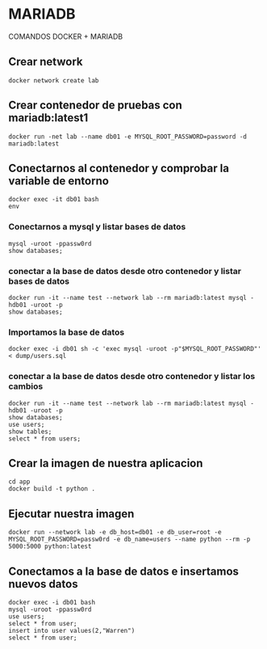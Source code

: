 # MARIADB
COMANDOS DOCKER + MARIADB

## Crear network

``` 
docker network create lab
```

## Crear contenedor de pruebas con mariadb:latest1

```
docker run -net lab --name db01 -e MYSQL_ROOT_PASSWORD=password -d mariadb:latest
```

## Conectarnos al contenedor y comprobar la variable de entorno
```
docker exec -it db01 bash
env
```

### Conectarnos a mysql y listar bases de datos
```
mysql -uroot -ppassw0rd
show databases;
```
### conectar a la base de datos desde otro contenedor y listar bases de datos

```
docker run -it --name test --network lab --rm mariadb:latest mysql -hdb01 -uroot -p
show databases;
```
### Importamos la base de datos

```
docker exec -i db01 sh -c 'exec mysql -uroot -p"$MYSQL_ROOT_PASSWORD"' < dump/users.sql
```


### conectar a la base de datos desde otro contenedor y listar los cambios

```
docker run -it --name test --network lab --rm mariadb:latest mysql -hdb01 -uroot -p
show databases;
use users;
show tables;
select * from users;
```
## Crear la imagen de nuestra aplicacion

``` 
cd app
docker build -t python . 
```

## Ejecutar nuestra imagen

```
docker run --network lab -e db_host=db01 -e db_user=root -e MYSQL_ROOT_PASSWORD=passw0rd -e db_name=users --name python --rm -p 5000:5000 python:latest
```

## Conectamos a la base de datos e insertamos nuevos datos

```
docker exec -i db01 bash
mysql -uroot -ppassw0rd
use users;
select * from user;
insert into user values(2,"Warren")
select * from user;
```
